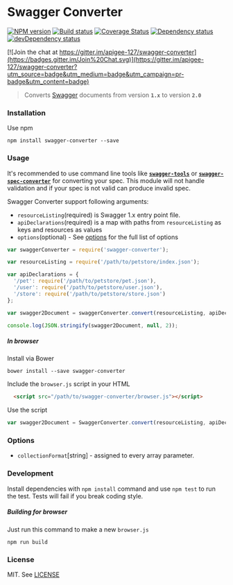 # Swagger Converter

[![NPM version][npm-image]][npm-link]
[![Build status][travis-image]][travis-link]
[![Coverage Status][coveralls-image]][coveralls-link]
[![Dependency status][deps-image]][deps-link]
[![devDependency status][devdeps-image]][devdeps-link]

[![Join the chat at https://gitter.im/apigee-127/swagger-converter](https://badges.gitter.im/Join%20Chat.svg)](https://gitter.im/apigee-127/swagger-converter?utm_source=badge&utm_medium=badge&utm_campaign=pr-badge&utm_content=badge)

> Converts [Swagger](http://swagger.io/) documents from version **`1.x`** to version **`2.0`**

### Installation
Use npm

```shell
npm install swagger-converter --save
```

### Usage

It's recommended to use command line tools like [**`swagger-tools`**][swagger-tools-npm] or [**`swagger-spec-converter`**][swagger-spec-converter] for converting your spec. This module will not handle validation and if your spec is not valid can produce invalid spec.

Swagger Converter support following arguments:

* `resourceListing`(required) is Swagger 1.x entry point file.
* `apiDeclarations`(required) is a map with paths from `resourceListing` as keys and resources as values
* `options`(optional) - See [options](#options) for the full list of options

```javascript
var swaggerConverter = require('swagger-converter');

var resourceListing = require('/path/to/petstore/index.json');

var apiDeclarations = {
  '/pet': require('/path/to/petstore/pet.json'),
  '/user': require('/path/to/petstore/user.json'),
  '/store': require('/path/to/petstore/store.json')
};

var swagger2Document = swaggerConverter.convert(resourceListing, apiDeclarations);

console.log(JSON.stringify(swagger2Document, null, 2));
```

##### In browser
Install via Bower
```
bower install --save swagger-converter
```
Include the `browser.js` script in your HTML
```html
  <script src="/path/to/swagger-converter/browser.js"></script>
```
Use the script
```javascript
var swagger2Document = SwaggerConverter.convert(resourceListing, apiDeclarations);
```

### Options

- `collectionFormat`[string] - assigned to every array parameter.

### Development

Install dependencies with `npm install` command and use `npm test` to run the test. Tests will fail if you break coding style.

##### Building for browser
Just run this command to make a new `browser.js`

```
npm run build
```
### License
MIT. See [LICENSE](./LICENSE)

[npm-image]: https://img.shields.io/npm/v/swagger-converter.svg?style=flat
[npm-link]: https://npmjs.org/package/swagger-converter
[travis-image]: https://img.shields.io/travis/apigee-127/swagger-converter.svg?style=flat
[travis-link]: https://travis-ci.org/apigee-127/swagger-converter
[coveralls-image]: https://coveralls.io/repos/apigee-127/swagger-converter/badge.svg?branch=master&service=github
[coveralls-link]: https://coveralls.io/github/apigee-127/swagger-converter?branch=master
[deps-image]: https://img.shields.io/david/apigee-127/swagger-converter.svg?style=flat
[deps-link]: https://david-dm.org/apigee-127/swagger-converter
[devdeps-image]: https://img.shields.io/david/dev/apigee-127/swagger-converter.svg?style=flat
[devdeps-link]: https://david-dm.org/apigee-127/swagger-converter#info=devDependencies
[swagger-tools-npm]: https://www.npmjs.com/package/swagger-tools
[swagger-spec-converter]: https://github.com/lucybot/api-spec-converter
